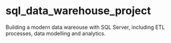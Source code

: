 # sql_data_warehouse_project
Building a modern data wareouse with SQL Server, including ETL processes, data modelling and analytics.

